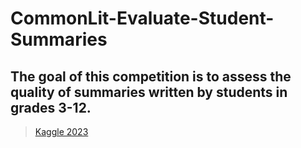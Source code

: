 # CommonLit-Evaluate-Student-Summaries
## The goal of this competition is to assess the quality of summaries written by students in grades 3-12.

> [Kaggle 2023](https://www.kaggle.com/competitions/commonlit-evaluate-student-summaries)
